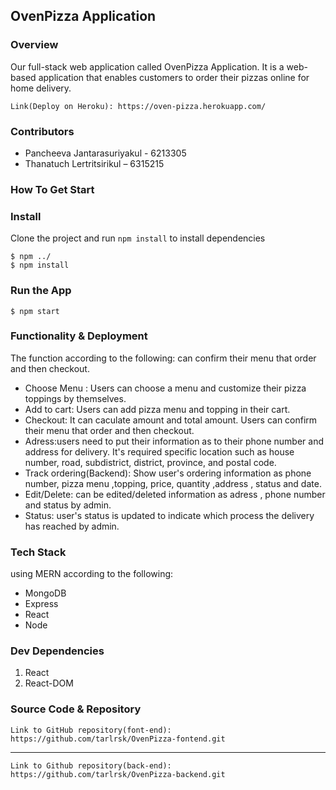 ## OvenPizza Application

### Overview
Our full-stack web application called OvenPizza Application. It is a web-based application that enables customers to order their pizzas online for home delivery. 

    Link(Deploy on Heroku): https://oven-pizza.herokuapp.com/
    
### Contributors
- Pancheeva Jantarasuriyakul - 6213305
- Thanatuch Lertritsirikul – 6315215

### How To Get Start

### Install
Clone the project and run `npm install` to install dependencies
    
    $ npm ../
    $ npm install

### Run the App
    $ npm start
    
### Functionality & Deployment
The function according to the following:
can confirm their menu that order and then checkout. 
- Choose Menu : Users can choose a menu and customize their pizza toppings by themselves.
- Add to cart: Users can add pizza menu and topping in their cart.
- Checkout: It can caculate amount and total amount. Users can confirm their menu that order and then checkout. 
- Adress:users need to put their information as to their phone number and address for delivery. It's required specific location such as house number, road, subdistrict, district, province, and postal code.
- Track ordering(Backend): Show user's ordering information as phone number, pizza menu ,topping, price, quantity ,address , status and date.
- Edit/Delete: can be edited/deleted information as adress , phone number and status by admin.
- Status: user's status is updated to indicate which process the delivery has reached by admin.

### Tech Stack
using MERN according to the following:
- MongoDB
- Express
- React
- Node

### Dev Dependencies
1. React
2. React-DOM

### Source Code & Repository

    Link to GitHub repository(font-end): https://github.com/tarlrsk/OvenPizza-fontend.git
    
-----------------------------------
    
    Link to Github repository(back-end): https://github.com/tarlrsk/OvenPizza-backend.git


